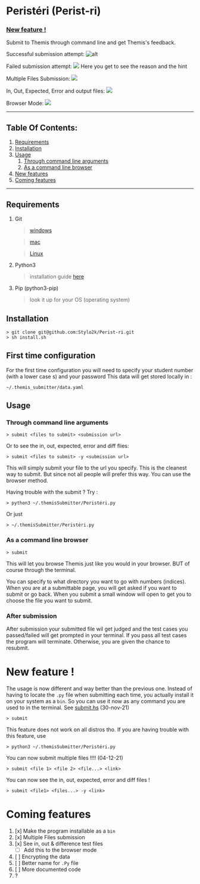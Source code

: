 # Peristéri (Perist-ri)

### [New feature !](#new)


Submit to Themis through command line and get Themis's feedback.

Successful submission attempt:
    ![][overview]

Failed submission attempt:
    ![][failed]
Here you get to see the reason and the hint

Multiple Files Submission:
    ![][multiple_files]

In, Out, Expected, Error and output files:
    ![][show_files]

Browser Mode:
    ![][browser]

---

## Table Of Contents:
1. [ Requirements ](#desc)
2. [ Installation ](#install)
3. [ Usage ](#usage)
    1. [Through command line arguments](#cmd)
    2. [As a command line browser](#browser)
4. [New features](#new)
4. [Coming features](#coming)

---


<a name="req"></a>
## Requirements
1. Git
    > [windows](https://git-scm.com/book/en/v2/Getting-Started-Installing-Git/#:~:text=Installing%20on%20Windows)

    > [mac](https://git-scm.com/book/en/v2/Getting-Started-Installing-Git#:~:text=com/download/linux.-,Installing%20on%20macOS,-There%20are%20several)

    > [Linux](https://git-scm.com/book/en/v2/Getting-Started-Installing-Git#:~:text=work%20just%20fine.-,Installing%20on%20Linux,-If%20you%20want)

2. Python3
    > installation guide [here](https://realpython.com/installing-python/)

3. Pip (python3-pip)
    > look it up for your OS (operating system)
<a name="install"></a>
## Installation

    > git clone git@github.com:Stylo2k/Perist-ri.git
    > sh install.sh

## First time configuration
For the first time configuration you will need to specify your student number (with a lower case s) and your password
This data will get stored locally in :

    ~/.themis_submitter/data.yaml

<a name="usage"></a>
## Usage
<a name="cmd"></a>
### Through command line arguments
    > submit <files to submit> <submission url>

Or to see the in, out, expected, error and diff flies:

    > submit <files to submit> -y <submission url>

This will simply submit your file to the url you specify. This is the cleanest way to submit. But since not all people will prefer this way. You can use the browser method.

Having trouble with the submit ? Try :

    > python3 ~/.themisSubmitter/Peristéri.py

Or just 

    > ~/.themisSubmitter/Peristéri.py

<a name="browser"></a>
### As a command line browser
    > submit
This will let you browse Themis just like you would in your browser. BUT of course through the terminal.

You can specify to what directory you want to go with numbers (indices). When you are at a submittable page, you will get asked if you want to submit or go back. When you submit a small window will open to get you to choose the file you want to submit.
<a name="after"></a>
### After submission

After submission your submitted file wil get judged and the test cases you passed/failed will get prompted in your terminal. If you pass all test cases the program will terminate. Otherwise, you are given the chance to resubmit.

<a name="new"></a>
# New feature !
The usage is now different and way better than the previous one. Instead of having to locate the `.py` file when submitting each time, you actually install it on your system as a `bin`. So you can use it now as any command you are used to in the terminal.
See [submit.hs](submit.sh) (30-nov-21)

    > submit
This feature does not work on all distros tho. If you are having trouble with this feature, use
    
    > python3 ~/.themisSubmitter/Peristéri.py

You can now submit multiple files !!!! (04-12-21)

    > submit <file 1> <file 2> <file...> <link>

You can now see the in, out, expected, error and diff files !

    > submit <file1> <files...> -y <link>

<a name="coming"></a>
# Coming features

1. [x] Make the program installable as a `bin`
2. [x] Multiple Files submission
3. [x] See in, out & difference test files
    - [ ] Add this to the browser mode
4. [ ] Encrypting the data
5. [ ] Better name for `.Py` file
6. [ ] More documented code
7. ?

[overview]: resources/Screenshot.png "alt"
[failed]: resources/failed.png
[browser]: resources/browser_mode.png
[multiple_files]: resources/mFiles.png
[show_files]: resources/show_files.png